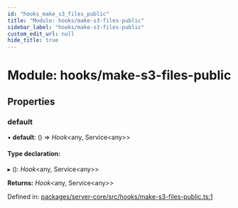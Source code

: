 ```yaml
---
id: "hooks_make_s3_files_public"
title: "Module: hooks/make-s3-files-public"
sidebar_label: "hooks/make-s3-files-public"
custom_edit_url: null
hide_title: true
---
```


# Module: hooks/make-s3-files-public

## Properties

### default

• **default**: () => *Hook*<any, Service<any\>\>

#### Type declaration:

▸ (): *Hook*<any, Service<any\>\>

**Returns:** *Hook*<any, Service<any\>\>

Defined in: [packages/server-core/src/hooks/make-s3-files-public.ts:1](https://github.com/xr3ngine/xr3ngine/blob/65dfcf39a/packages/server-core/src/hooks/make-s3-files-public.ts#L1)
